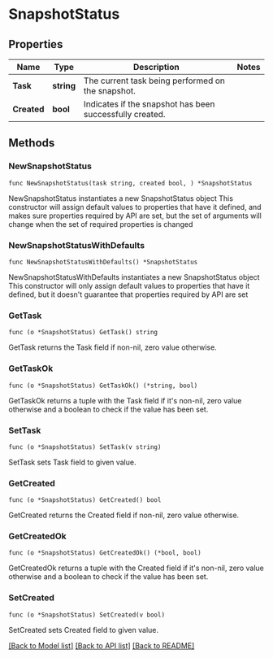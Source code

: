 # SnapshotStatus

## Properties

Name | Type | Description | Notes
------------ | ------------- | ------------- | -------------
**Task** | **string** | The current task being performed on the snapshot. | 
**Created** | **bool** | Indicates if the snapshot has been successfully created. | 

## Methods

### NewSnapshotStatus

`func NewSnapshotStatus(task string, created bool, ) *SnapshotStatus`

NewSnapshotStatus instantiates a new SnapshotStatus object
This constructor will assign default values to properties that have it defined,
and makes sure properties required by API are set, but the set of arguments
will change when the set of required properties is changed

### NewSnapshotStatusWithDefaults

`func NewSnapshotStatusWithDefaults() *SnapshotStatus`

NewSnapshotStatusWithDefaults instantiates a new SnapshotStatus object
This constructor will only assign default values to properties that have it defined,
but it doesn't guarantee that properties required by API are set

### GetTask

`func (o *SnapshotStatus) GetTask() string`

GetTask returns the Task field if non-nil, zero value otherwise.

### GetTaskOk

`func (o *SnapshotStatus) GetTaskOk() (*string, bool)`

GetTaskOk returns a tuple with the Task field if it's non-nil, zero value otherwise
and a boolean to check if the value has been set.

### SetTask

`func (o *SnapshotStatus) SetTask(v string)`

SetTask sets Task field to given value.


### GetCreated

`func (o *SnapshotStatus) GetCreated() bool`

GetCreated returns the Created field if non-nil, zero value otherwise.

### GetCreatedOk

`func (o *SnapshotStatus) GetCreatedOk() (*bool, bool)`

GetCreatedOk returns a tuple with the Created field if it's non-nil, zero value otherwise
and a boolean to check if the value has been set.

### SetCreated

`func (o *SnapshotStatus) SetCreated(v bool)`

SetCreated sets Created field to given value.



[[Back to Model list]](../README.md#documentation-for-models) [[Back to API list]](../README.md#documentation-for-api-endpoints) [[Back to README]](../README.md)


